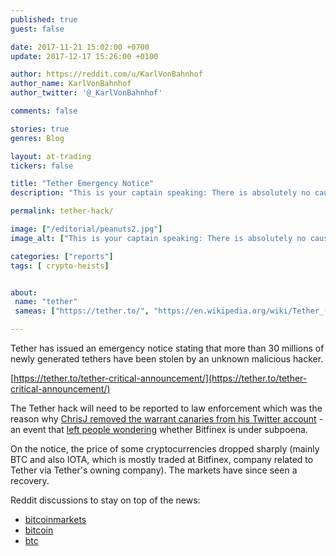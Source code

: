 ```yaml
---
published: true
guest: false

date: 2017-11-21 15:02:00 +0700
update: 2017-12-17 15:26:00 +0100

author: https://reddit.com/u/KarlVonBahnhof
author_name: KarlVonBahnhof
author_twitter: '@_KarlVonBahnhof'

comments: false

stories: true
genres: Blog

layout: at-trading
tickers: false

title: "Tether Emergency Notice"
description: "This is your captain speaking: There is absolutely no cause for alarm."

permalink: tether-hack/

image: ["/editorial/peanuts2.jpg"]
image_alt: ["This is your captain speaking: There is absolutely no cause for alarm. Peanuts image via Pexels."]

categories: ["reports"]
tags: [ crypto-heists]


about:
 name: "tether"
 sameas: ["https://tether.to/", "https://en.wikipedia.org/wiki/Tether_(cryptocurrency)"]

---
```


Tether has issued an emergency notice stating that more than 30 millions of newly generated tethers have been stolen by an unknown malicious hacker.

[https://tether.to/tether-critical-announcement/](https://tether.to/tether-critical-announcement/)

The Tether hack will need to be reported to law enforcement which was the reason why [ChrisJ removed the warrant canaries from his Twitter account](https://twitter.com/AMuse1512/status/941730603535425536) - an event that [left people wondering](https://www.reddit.com/r/BitcoinMarkets/comments/7k5asc/bitfinex_employee_removes_warrant_canaries_from/) whether Bitfinex is under subpoena.

On the notice, the price of some cryptocurrencies dropped sharply (mainly BTC and also IOTA, which is mostly traded at Bitfinex, company related to Tether via Tether's owning company). The markets have since seen a recovery.

Reddit discussions to stay on top of the news:

* [bitcoinmarkets](https://www.reddit.com/r/BitcoinMarkets/comments/7efk0e/tether_critical_announcement_30950010_usdt_was/)
* [bitcoin](https://www.reddit.com/r/Bitcoin/comments/7eex7c/tether_critical_announcement_30950010_usdt_was/?utm_content=comments&utm_medium=hot&utm_source=reddit&utm_name=Bitcoin)
* [btc](https://www.reddit.com/r/btc/comments/7eeu4i/tether_emergency_hardfork_30000000_freshly_minted/)
